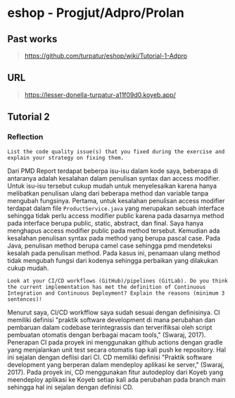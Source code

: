 # eshop - Progjut/Adpro/Prolan
## Past works
> https://github.com/turpatur/eshop/wiki/Tutorial-1-Adpro
## URL 
> https://lesser-donella-turpatur-a11f09d0.koyeb.app/
## Tutorial 2
### Reflection
```
List the code quality issue(s) that you fixed during the exercise and explain your strategy on fixing them.
```
Dari PMD Report terdapat beberpa isu-isu dalam kode saya, beberapa di antaranya adalah kesalahan dalam penulisan syntax dan access modifier. Untuk isu-isu tersebut cukup mudah untuk menyelesaikan karena hanya melibatkan penulisan ulang dari beberapa method dan variable tanpa mengubah fungsinya. Pertama, untuk kesalahan penulisan access modifier terdapat dalam file `ProductService.java` yang merupakan sebuah interface sehingga tidak perlu access modifier public karena pada dasarnya method pada interface berupa public, static, abstract, dan final. Saya hanya menghapus access modifier public pada method tersebut. Kemudian ada kesalahan penulisan syntax pada method yang berupa pascal case. Pada Java, penulisan method berupa camel case sehingga pmd mendeteksi kesalah pada penulisan method. Pada kasus ini, penamaan ulang method tidak mengubah fungsi dari kodenya sehingga perbaikan yang dilakukan cukup mudah. 

```
Look at your CI/CD workflows (GitHub)/pipelines (GitLab). Do you think the current implementation has met the definition of Continuous Integration and Continuous Deployment? Explain the reasons (minimum 3 sentences)!
```
Menurut saya, CI/CD workfflow saya sudah sesuai dengan definisinya. CI memiliki definisi "praktik software development di mana perubahan dan pembaruan dalam codebase terintegrassis dan terverifiksai oleh script pembuatan otomatis dengan berbagai macam tools," (Swaraj, 2017). Penerapan CI pada proyek ini menggunakan github actions dengan gradle yang menjalankan unit test secara otomatis tiap kali push ke repository. Hal ini sejalan dengan defiisi dari CI. CD memiliki definisi "Praktik software development yang berperan dalam mendeploy aplikasi ke server," (Swaraj, 2017). Pada proyek ini, CD menggunakan fitur autodeploy dari Koyeb yang meendeploy aplikasi ke Koyeb setiap kali ada perubahan pada branch main sehingga hal ini sejalan dengan definisi CD. 

